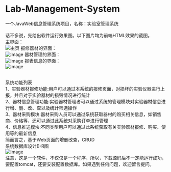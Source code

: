 # Lab-Management-System
一个JavaWeb信息管理系统项目，名称：实验室管理系统
<br>
<br>话不多说，先给出软件运行效果图。以下图片均为前端HTML效果的截图。<br>
主界面：<br>
![主页](https://user-images.githubusercontent.com/72424079/150635211-ac7122b7-a810-4395-b32b-4a86310df8e3.jpg)
报修器材的界面：<br>
![image](https://user-images.githubusercontent.com/72424079/154387010-679c049e-e3b2-4468-95e1-8010b3831736.png)
器材管理的界面：<br>
![image](https://user-images.githubusercontent.com/72424079/154387483-38ed54d9-ba9f-428a-b158-330dc5e6d369.png)
报表信息的界面：<br>
![image](https://user-images.githubusercontent.com/72424079/154387888-3a7c8eb0-9915-4914-aa7e-e1641bebfcdf.png)
<br>


<br>系统功能列表<br>
1、实验器材报修功能:用户可以通过本系统的报修页面，对损坏的实验仪器进行上报，并且对于实验器材的损毁情况进行统计<br>
2、器材信息管理功能:实验器材管理者可以通过系统的管理模块对实验器材信息进行增、删、改、查以及统计筛选操作<br>
3、器材采购模块:器材采购人员可以通过系统获取器材的购买相关信息，如销售商、价格等，还可以通过此系统对采购订单进行管理<br>
4、信息推送模块:不同类型用户可以通过此系统获取有关实验器材报修、购买、使用等的最新信息<br>
简而言之，基于Web页面的增删改查，CRUD<br>
系统数据库设计E-R图<br>
![image](https://user-images.githubusercontent.com/72424079/154386881-7f133473-59fb-4319-b34b-d49b04701484.png)
<br>注意，这是一个软件，不仅仅是一个程序，所以，下载源码后不一定能运行成功，要配置tomcat，还要安装配置数据库。如果遇到任何问题，欢迎留言提问。
